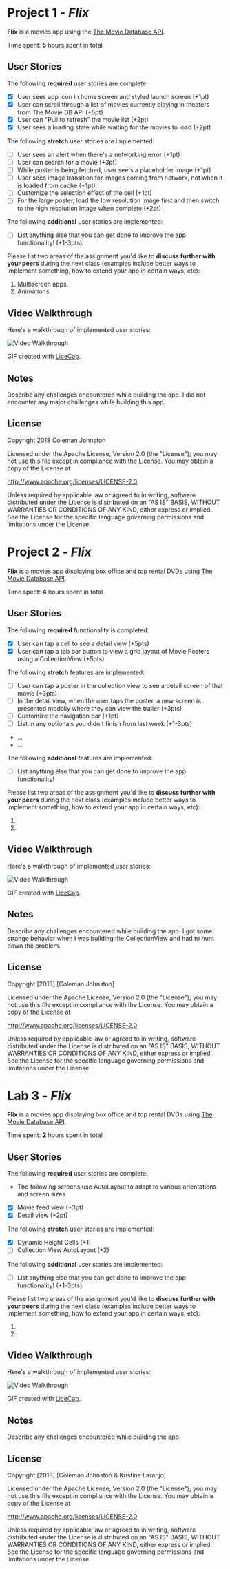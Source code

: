 # Project 1 - *Flix*

**Flix** is a movies app using the [The Movie Database API](http://docs.themoviedb.apiary.io/#).

Time spent: **5** hours spent in total

## User Stories

The following **required** user stories are complete:

- [x] User sees app icon in home screen and styled launch screen (+1pt)
- [x] User can scroll through a list of movies currently playing in theaters from The Movie DB API (+5pt)
- [x] User can "Pull to refresh" the movie list (+2pt)
- [x] User sees a loading state while waiting for the movies to load (+2pt)

The following **stretch** user stories are implemented:

- [ ] User sees an alert when there's a networking error (+1pt)
- [ ] User can search for a movie (+3pt)
- [ ] While poster is being fetched, user see's a placeholder image (+1pt)
- [ ] User sees image transition for images coming from network, not when it is loaded from cache (+1pt)
- [ ] Customize the selection effect of the cell (+1pt)
- [ ] For the large poster, load the low resolution image first and then switch to the high resolution image when complete (+2pt)

The following **additional** user stories are implemented:

- [ ] List anything else that you can get done to improve the app functionality! (+1-3pts)

Please list two areas of the assignment you'd like to **discuss further with your peers** during the next class (examples include better ways to implement something, how to extend your app in certain ways, etc):

1. Multiscreen apps.
2. Animations.

## Video Walkthrough

Here's a walkthrough of implemented user stories:

<img src='FlixDemo.gif' title='Video Walkthrough' width='' alt='Video Walkthrough' />

GIF created with [LiceCap](http://www.cockos.com/licecap/).

## Notes

Describe any challenges encountered while building the app.
I did not encounter any major challenges while building this app.

## License

Copyright 2018 Coleman Johnston

Licensed under the Apache License, Version 2.0 (the "License");
you may not use this file except in compliance with the License.
You may obtain a copy of the License at

http://www.apache.org/licenses/LICENSE-2.0

Unless required by applicable law or agreed to in writing, software
distributed under the License is distributed on an "AS IS" BASIS,
WITHOUT WARRANTIES OR CONDITIONS OF ANY KIND, either express or implied.
See the License for the specific language governing permissions and
limitations under the License.


# Project 2 - *Flix*

**Flix** is a movies app displaying box office and top rental DVDs using [The Movie Database API](http://docs.themoviedb.apiary.io/#).

Time spent: **4** hours spent in total

## User Stories

The following **required** functionality is completed:

- [x] User can tap a cell to see a detail view (+5pts)
- [x] User can tap a tab bar button to view a grid layout of Movie Posters using a CollectionView (+5pts)

The following **stretch** features are implemented:

- [ ] User can tap a poster in the collection view to see a detail screen of that movie (+3pts)
- [ ] In the detail view, when the user taps the poster, a new screen is presented modally where they can view the trailer (+3pts)
- [ ] Customize the navigation bar (+1pt)
- [ ] List in any optionals you didn't finish from last week (+1-3pts)
- ...
- ...

The following **additional** features are implemented:

- [ ] List anything else that you can get done to improve the app functionality!

Please list two areas of the assignment you'd like to **discuss further with your peers** during the next class (examples include better ways to implement something, how to extend your app in certain ways, etc):

1.
2.

## Video Walkthrough

Here's a walkthrough of implemented user stories:

<img src='FlixDemo2.gif' title='Video Walkthrough' width='' alt='Video Walkthrough' />

GIF created with [LiceCap](http://www.cockos.com/licecap/).

## Notes

Describe any challenges encountered while building the app.
I got some strange behavior when I was building the CollectionView and had to hunt down the problem.
## License

Copyright [2018] [Coleman Johnston]

Licensed under the Apache License, Version 2.0 (the "License");
you may not use this file except in compliance with the License.
You may obtain a copy of the License at

http://www.apache.org/licenses/LICENSE-2.0

Unless required by applicable law or agreed to in writing, software
distributed under the License is distributed on an "AS IS" BASIS,
WITHOUT WARRANTIES OR CONDITIONS OF ANY KIND, either express or implied.
See the License for the specific language governing permissions and
limitations under the License.

# Lab 3 - *Flix*

**Flix** is a movies app displaying box office and top rental DVDs using [The Movie Database API](http://docs.themoviedb.apiary.io/#).

Time spent: **2** hours spent in total

## User Stories

The following **required** user stories are complete:

- The following screens use AutoLayout to adapt to various orientations and screen sizes
- [x] Movie feed view (+3pt)
- [x] Detail view (+2pt)

The following **stretch** user stories are implemented:

- [x] Dynamic Height Cells (+1)
- [ ] Collection View AutoLayout (+2)

The following **additional** user stories are implemented:

- [ ] List anything else that you can get done to improve the app functionality! (+1-3pts)

Please list two areas of the assignment you'd like to **discuss further with your peers** during the next class (examples include better ways to implement something, how to extend your app in certain ways, etc):

1.
2.

## Video Walkthrough

Here's a walkthrough of implemented user stories:

<img src='http://i.imgur.com/link/to/your/gif/file.gif' title='Video Walkthrough' width='' alt='Video Walkthrough' />

GIF created with [LiceCap](http://www.cockos.com/licecap/).

## Notes

Describe any challenges encountered while building the app.

## License

Copyright [2018] [Coleman Johnston & Kristine Laranjo]

Licensed under the Apache License, Version 2.0 (the "License");
you may not use this file except in compliance with the License.
You may obtain a copy of the License at

http://www.apache.org/licenses/LICENSE-2.0

Unless required by applicable law or agreed to in writing, software
distributed under the License is distributed on an "AS IS" BASIS,
WITHOUT WARRANTIES OR CONDITIONS OF ANY KIND, either express or implied.
See the License for the specific language governing permissions and
limitations under the License.
